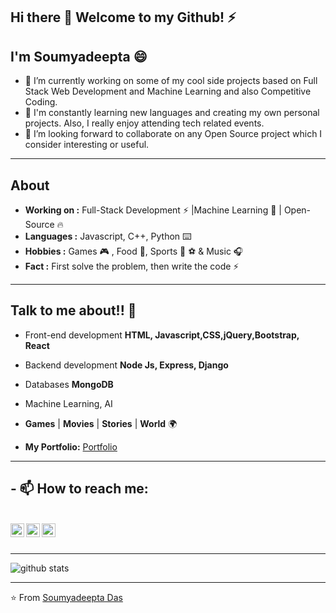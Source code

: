## Hi there 👋 Welcome to my Github! ⚡
## I'm Soumyadeepta :smile:


- 🔭 I’m currently working on some of my cool side projects based on Full Stack Web Development and Machine Learning and also Competitive Coding.
- 🌱 I'm constantly learning new languages and creating my own personal projects. Also, I really enjoy attending tech related events.
- 👯 I’m looking forward to collaborate on any Open Source project which I consider interesting or useful.



---------------------------------------------------------------------------------------------------------------------------------------------------------------------------------
## About


-  **Working on :** Full-Stack Development :zap: |Machine Learning :brain: | Open-Source :fire:	
-  **Languages :** Javascript, C++, Python :keyboard:
-  **Hobbies :** Games  🎮 , Food 🍔, Sports :badminton: ⚽ & Music 🎧
-  **Fact :** First solve the problem, then write the code ⚡ 

---------------------------------------------------------------------------------------------------------------------------------------------------------------------------------

## Talk to me about!! 💬

-  Front-end development **HTML, Javascript,CSS,jQuery,Bootstrap, React**
-  Backend development  **Node Js, Express, Django**
-  Databases **MongoDB**
-  Machine Learning, AI
-  **Games** | **Movies** | **Stories** | **World** 🌍


- **My Portfolio:** [Portfolio](https://soumyadeepta-das.glitch.me/)
---------------------------------------------------------------------------------------------------------------------------------------------------------------------------------

## - 📫 How to reach me: 

<br>
<a href="https://www.linkedin.com/in/soumyadeepta-das/">
  <img align="left" alt="Linkdein" width="22px" src="https://cdn.jsdelivr.net/npm/simple-icons@v3/icons/linkedin.svg" />
</a>

<a href="https://github.com/soumyadeeptadas">
  <img align="left" alt="Github" width="22px" src="https://cdn.jsdelivr.net/npm/simple-icons@v3/icons/github.svg" />
</a>

<a href="https://codepen.io/soumyadeepta_das">
  <img align="left" alt="Codepen" width="22px" src="https://cdn.jsdelivr.net/npm/simple-icons@v3/icons/codepen.svg" />
</a>
<br>
<br>

---------------------------------------------------------------------------------------------------------------------------------------------------------------------------------

![github stats](https://github-readme-stats.vercel.app/api?username=soumyadeeptadas&show_icons=true&title_color=ff3&icon_color=79ff97&text_color=9f9f9f&bg_color=151515)

---------------------------------------------------------------------------------------------------------------------------------------------------------------------------------

⭐️ From [Soumyadeepta Das](https://github.com/soumyadeeptadas)



<!--
**soumyadeeptadas/soumyadeeptadas** is a ✨ _special_ ✨ repository because its `README.md` (this file) appears on your GitHub profile.

Here are some ideas to get you started:

- 🔭 I’m currently working on ...
- 🌱 I’m currently learning ...
- 👯 I’m looking to collaborate on ...
- 🤔 I’m looking for help with ...
- 💬 Ask me about ...
- 📫 How to reach me: ...
- 😄 Pronouns: ...
- ⚡ Fun fact: ...
-->


